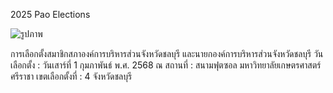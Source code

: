 2025 Pao Elections

![รูปภาพ]('')



การเลือกตั้งสมาชิกสภาองค์การบริหารส่วนจังหวัดชลบุรี และนายกองค์การบริหารส่วนจังหวัดชลบุรี
วันเลือกตั้ง : วันเสาร์ที่ 1 กุมภาพันธ์ พ.ศ. 2568
ณ สถานที่ : สนามฟุตซอล มหาวิทยาลัยเกษตรศาสตร์ ศรีราชา
เขตเลือกตั้งที่ : 4 จังหวัดชลบุรี
